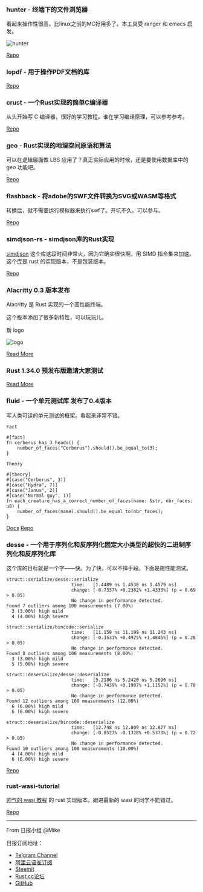 ### hunter - 终端下的文件浏览器

看起来操作性很高，比linux之前的MC好用多了。本工具受 ranger 和 emacs 启发。

![hunter](https://raw.githubusercontent.com/rabite0/hunter/master/docs/hunter.png)

[Repo](https://github.com/rabite0/hunter)


### lopdf - 用于操作PDF文档的库

[Repo](https://github.com/J-F-Liu/lopdf)


### crust - 一个Rust实现的简单C编译器

从头开始写 C 编译器，很好的学习教程。谁在学习编译原理，可以参考参考。

[Repo](https://github.com/onehr/crust)


### geo - Rust实现的地理空间原语和算法

可以在逻辑层面做 LBS 应用了？真正实际应用的时候，还是要使用数据库中的 geo 功能吧。

[Repo](https://github.com/georust/geo)


### flashback - 将adobe的SWF文件转换为SVG或WASM等格式

转换后，就不需要运行模拟器来执行swf了。开坑不久，可以参与。

[Repo](https://github.com/lykenware/flashback)


### simdjson-rs - simdjson库的Rust实现

[simdjson](https://github.com/lemire/simdjson) 这个库这段时间非常火，因为它确实很快啊，用 SIMD 指令集来加速。这个库是 rust 的实现版本，不是包装版本。

[Repo](https://github.com/Licenser/simdjson-rs)

### Alacritty 0.3 版本发布

Alacritty 是 Rust 实现的一个高性能终端。

这个版本添加了很多新特性，可以玩玩儿。

新 logo

![logo](https://blog.christianduerr.com/images/alacritty-simple.svg)

[Read More](https://blog.christianduerr.com/alacritty_030_announcement)


### Rust 1.34.0 预发布版邀请大家测试

[Read More](https://www.reddit.com/r/rust/comments/baxg3a/rust_1340_prerelease_testing/)


### fluid - 一个单元测试库 发布了0.4版本

写人类可读的单元测试的框架。看起来非常不错。


```
Fact

#[fact]
fn cerberus_has_3_heads() {
    number_of_faces("Cerberus").should().be_equal_to(3);
}

Theory

#[theory]
#[case("Cerberus", 3)]
#[case("Hydra", 7)]
#[case("Janus", 2)]
#[case("Normal guy", 1)]
fn each_creature_has_a_correct_number_of_faces(name: &str, nbr_faces: u8) {
    number_of_faces(name).should().be_equal_to(nbr_faces);
}
```

[Docs](https://docs.rs/fluid/latest/fluid/wiki/index.html)
[Repo](https://gitlab.com/Boiethios/fluid-rs)


### desse - 一个用于序列化和反序列化固定大小类型的超快的二进制序列化和反序列化库

这个库的目标就是一个字——快。为了快，可以不择手段。下面是跑性能测试。

```
struct::serialize/desse::serialize
                        time:   [1.4489 ns 1.4530 ns 1.4579 ns]
                        change: [-0.7337% +0.2382% +1.4333%] (p = 0.69 > 0.05)
                        No change in performance detected.
Found 7 outliers among 100 measurements (7.00%)
  3 (3.00%) high mild
  4 (4.00%) high severe

struct::serialize/bincode::serialize
                        time:   [11.159 ns 11.199 ns 11.243 ns]
                        change: [-0.3531% +0.4925% +1.4845%] (p = 0.28 > 0.05)
                        No change in performance detected.
Found 8 outliers among 100 measurements (8.00%)
  3 (3.00%) high mild
  5 (5.00%) high severe

struct::deserialize/desse::deserialize
                        time:   [5.2186 ns 5.2420 ns 5.2696 ns]
                        change: [-0.7439% +0.1907% +1.1152%] (p = 0.70 > 0.05)
                        No change in performance detected.
Found 12 outliers among 100 measurements (12.00%)
  6 (6.00%) high mild
  6 (6.00%) high severe

struct::deserialize/bincode::deserialize
                        time:   [12.748 ns 12.809 ns 12.877 ns]
                        change: [-0.8527% -0.1328% +0.5373%] (p = 0.72 > 0.05)
                        No change in performance detected.
Found 10 outliers among 100 measurements (10.00%)
  4 (4.00%) high mild
  6 (6.00%) high severe
```

[Repo](https://github.com/devashishdxt/desse)

### rust-wasi-tutorial

[帅气的 wasi 教程](https://github.com/CraneStation/wasmtime/blob/master/docs/WASI-tutorial.md) 的 rust 实现版本。跟进最新的 wasi 的同学不能错过。

[Repo](https://github.com/kubkon/rust-wasi-tutorial)

---

From 日报小组 @Mike

日报订阅地址：

- [Telgram Channel](https://t.me/rust_daily_news )
- [阿里云语雀订阅](https://www.yuque.com/chaosbot/rustnews)
- [Steemit](https://steemit.com/@blackanger)
- [Rust.cc论坛](https://rust.cc)
- [GitHub](https://github.com/RustStudy/rust_daily_news)

